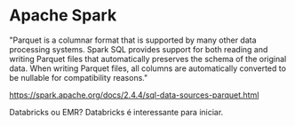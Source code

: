 # Apache Spark

"Parquet is a columnar format that is supported by many other data processing systems. Spark SQL provides support for both reading and writing Parquet files that automatically preserves the schema of the original data. When writing Parquet files, all columns are automatically converted to be nullable for compatibility reasons."

https://spark.apache.org/docs/2.4.4/sql-data-sources-parquet.html

Databricks ou EMR?
Databricks é interessante para iniciar.

